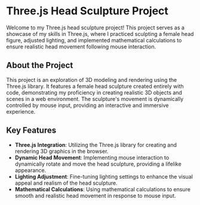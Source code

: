 # Three.js Head Sculpture Project

Welcome to my Three.js head sculpture project! This project serves as a showcase of my skills in Three.js, where I practiced sculpting a female head figure, adjusted lighting, and implemented mathematical calculations to ensure realistic head movement following mouse interaction.

## About the Project

This project is an exploration of 3D modeling and rendering using the Three.js library. It features a female head sculpture created entirely with code, demonstrating my proficiency in creating realistic 3D objects and scenes in a web environment. The sculpture's movement is dynamically controlled by mouse input, providing an interactive and immersive experience.

## Key Features

- **Three.js Integration**: Utilizing the Three.js library for creating and rendering 3D graphics in the browser.
- **Dynamic Head Movement**: Implementing mouse interaction to dynamically rotate and move the head sculpture, providing a lifelike appearance.
- **Lighting Adjustment**: Fine-tuning lighting settings to enhance the visual appeal and realism of the head sculpture.
- **Mathematical Calculations**: Using mathematical calculations to ensure smooth and realistic head movement in response to mouse input.
